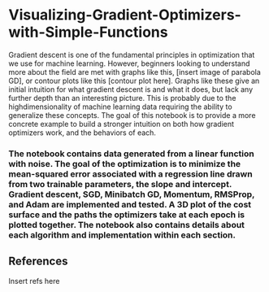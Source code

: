 # Visualizing-Gradient-Optimizers-with-Simple-Functions

Gradient descent is one of the fundamental principles in optimization that we use for machine learning. However, beginners looking to understand more about the field are met with graphs like this, \[insert image of parabola GD\], or contour plots like this \[contour plot here\]. Graphs like these give an initial intuition for what gradient descent is and what it does, but lack any further depth than an interesting picture. This is probably due to the highdimensionality of machine learning data requiring the ability to generalize these concepts. The goal of this notebook is to provide a more concrete example to build a stronger intuition on both how gradient optimizers work, and the behaviors of each.

### The notebook contains data generated from a linear function with noise. The goal of the optimization is to minimize the mean-squared error associated with a regression line drawn from two trainable parameters, the slope and intercept. Gradient descent, SGD, Minibatch GD, Momentum, RMSProp, and Adam are implemented and tested. A 3D plot of the cost surface and the paths the optimizers take at each epoch is plotted together. The notebook also contains details about each algorithm and implementation within each section.

## References
Insert refs here
